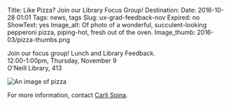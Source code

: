 Title: Like Pizza? Join our Library Focus Group!
Destination:
Date: 2016-10-28 01:01 
Tags: news, tags 
Slug: ux-grad-feedback-nov 
Expired: no
ShowText: yes
Image_alt: Of photo of a wonderful, succulent-looking pepperoni pizza, piping-hot, fresh out of the oven.
Image_thumb: 2016-03/pizza-thumbs.png


<p>Join our focus group! Lunch and Library Feedback. <br />
12:00-1:00pm, Thursday, November 9 <br/>
O'Neill Library, 413</p>

<img src="/theme/img/news/2016-10/ux_pizza_web_nov.png" alt="An image of pizza">

<p>For more information, contact <a href="mailto:spinac@bc.edu">Carli Spina</a>.</p>

<!-- USEFUL CUT AND PASTE STUFF.

<img src="/theme/img/news/201X-XX/XXXX.png" alt="words" class="float_left">

<img src="/theme/img/news/201X-XX/XXXX.png" alt="words" class="float_right">

<a href="#" target="_blank">

-->